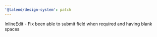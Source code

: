 ```yaml
---
'@talend/design-system': patch
---
```


InlineEdit - Fix been able to submit field when required and having blank spaces
